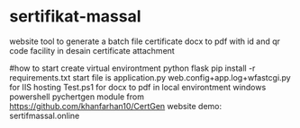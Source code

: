 # sertifikat-massal
website tool to generate a batch file certificate docx to pdf with id and qr code facility in desain certificate attachment

#how to start
create virtual environtment python flask
pip install -r requirements.txt
start file is application.py
web.config+app.log+wfastcgi.py for IIS hosting
Test.ps1 for docx to pdf in local environtment windows powershell
pychertgen module from https://github.com/khanfarhan10/CertGen
website demo: sertifmassal.online
